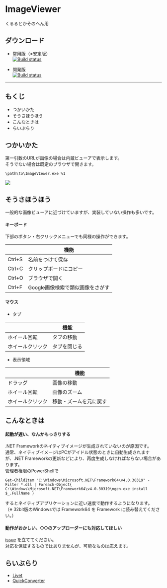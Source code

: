 # ImageViewer
くるるとかそのへん用

## ダウンロード

- 常用版（≠安定版）  
[![Build status](https://ci.appveyor.com/api/projects/status/2nugne62ubbuknux/branch/master?svg=true)](https://ci.appveyor.com/project/mohemohe/imageviewer/branch/master/artifacts)  

- 開発版  
[![Build status](https://ci.appveyor.com/api/projects/status/2nugne62ubbuknux/branch/develop?svg=true)](https://ci.appveyor.com/project/mohemohe/imageviewer/branch/develop/artifacts)

---

## もくじ

- つかいかた
- そうさほうほう
- こんなときは
- らいぶらり

## つかいかた

第一引数のURLが画像の場合は内蔵ビューアで表示します。  
そうでない場合は既定のブラウザで開きます。

`\path\to\ImageVIewer.exe %1`

![](http://i.imgur.com/YG5QAn5.png)

## そうさほうほう

一般的な画像ビューアに近づけていますが、実装していない操作も多いです。

#### キーボード

下部のボタン・右クリックメニューでも同様の操作ができます。

|        |               機能               |
|--------|----------------------------------|
| Ctrl+S | 名前をつけて保存                 |
| Ctrl+C | クリップボードにコピー           |
| Ctrl+O | ブラウザで開く                   |
| Ctrl+F | Google画像検索で類似画像をさがす |

#### マウス

- タブ

|                  |               機能               |
|------------------|----------------------------------|
| ホイール回転     | タブの移動                       |
| ホイールクリック | タブを閉じる                     |

- 表示領域

|                  |               機能               |
|------------------|----------------------------------|
| ドラッグ         | 画像の移動                       |
| ホイール回転     | 画像のズーム                     |
| ホイールクリック | 移動・ズームを元に戻す           |

## こんなときは

#### 起動が遅い、なんかもっさりする

.NET Frameworkのネイティブイメージが生成されていないのが原因です。  
通常、ネイティブイメージはPCがアイドル状態のときに自動生成されますが、.NET Frameworkの更新などにより、再度生成しなければならない場合があります。  
管理者権限のPowerShellで

    Get-ChildItem "C:\Windows\Microsoft.NET\Framework64\v4.0.30319" -Filter *.dll | Foreach-Object{ C:\Windows\Microsoft.NET\Framework64\v4.0.30319\ngen.exe install $_.FullName }

するとネイティブアプリケーションに近い速度で動作するようになります。  
（※ 32bit版のWindowsでは Framework64 を Framework に読み替えてください。）

#### 動作がおかしい、○○のアップローダーにも対応してほしい

[issue](https://github.com/mohemohe/ImageViewer/issues) を立ててください。  
対応を保証するものではありませんが、可能なものは応えます。

## らいぶらり

- [Livet](https://github.com/ugaya40/Livet)
- [QuickConverter](https://quickconverter.codeplex.com/)